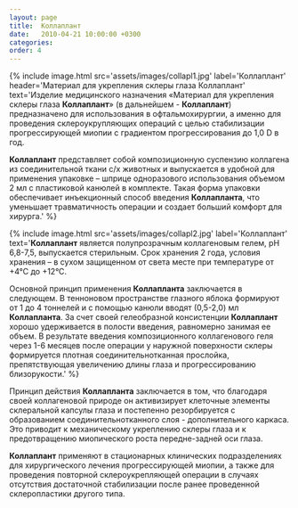 ```yaml
---
layout: page
title:  Коллаплант
date:   2010-04-21 10:00:00 +0300
categories:
order: 4
---
```

{% include image.html src='assets/images/collapl1.jpg'
  label='Коллаплант'
  header='Материал для укрепления склеры глаза Коллаплант'
  text='Изделие медицинского назначения «Материал для укрепления склеры глаза **Коллаплант**» (в дальнейшем - **Коллаплант**) предназначено для использования в офтальмохирургии, а именно для проведения склероукрупляющих операций с целью стабилизации прогрессирующей миопии с градиентом прогрессирования до 1,0 D в год.
 
**Коллаплант** представляет собой композиционную суспензию коллагена из соединительной ткани с/х животных и выпускается в удобной для применения упаковке – шприце одноразового использования объемом 2 мл с пластиковой канюлей в комплекте. Такая форма упаковки обеспечивает инъекционный способ введения **Коллапланта**, что уменьшает травматичность операции и создает больший комфорт для хирурга.'
%}

{% include image.html src='assets/images/collapl2.jpg'
  label='Коллаплант'
  text='**Коллаплант** является полупрозрачным коллагеновым гелем, рН 6,8-7,5, выпускается стерильным. Срок хранения 2 года, условия хранения – в сухом защищенном от света месте при температуре от +4°С до +12°С.

Основной принцип применения **Коллапланта** заключается в следующем. В тенноновом пространстве глазного яблока формируют от 1 до 4 тоннелей и с помощью канюли вводят (0,5-2,0) мл **Коллапланта**. За счет своей гелеобразной консистенции **Коллаплант** хорошо удерживается в полости введения, равномерно занимая ее объем. В результате введения композиционного коллагенового геля через 1-6 месяцев после операции у наружной поверхности склеры формируется плотная соединительнотканная прослойка, препятствующая увеличению длины глаза и прогрессированию близорукости.'
%}

Принцип действия **Коллапланта** заключается в том, что благодаря своей коллагеновой природе он активизирует клеточные элементы склеральной капсулы глаза и постепенно резорбируется с образованием соединительнотканного слоя - дополнительного каркаса. Это приводит к механическому укреплению склеры глаза и к предотвращению миопического роста передне-задней оси глаза.

**Коллаплант** применяют в стационарных клинических подразделениях для хирургического лечения прогрессирующей миопии, а также для проведения повторной склероукрепляющей операции в случаях отсутствия достаточной стабилизации после ранее проведенной склеропластики другого типа.